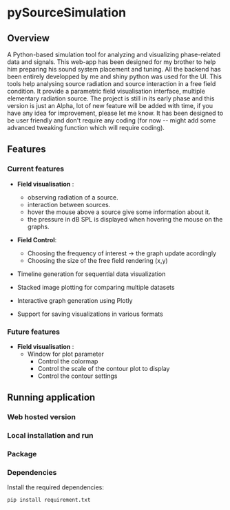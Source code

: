 # pySourceSimulation
## Overview
A Python-based simulation tool for analyzing and visualizing phase-related data and signals.
This web-app has been designed for my brother to help him preparing his sound system placement and tuning. All the backend has been entirely developped by me and shiny python was used for the UI. 
This tools help analysing source radiation and source interaction in a free field condition. It provide a parametric field visualisation interface, multiple elementary radiation source.
The project is still in its early phase and this version is just an Alpha, lot of new feature will be added with time, if you have any idea for improvement, please let me know.
It has been designed to be user friendly and don't require any coding (for now -- might add some advanced tweaking function which will require coding).



## Features
### Current features

- **Field visualisation** :
  - observing radiation of a source.
  - interaction between sources.
  - hover the mouse above a source give some information about it.
  - the pressure in dB SPL is displayed when hovering the mouse on the graphs.

- **Field Control**:
  - Choosing the frequency of interest -> the graph update acordingly
  - Choosing the size of the free field rendering (x,y)



- Timeline generation for sequential data visualization
- Stacked image plotting for comparing multiple datasets
- Interactive graph generation using Plotly
- Support for saving visualizations in various formats
### Future features
- **Field visualisation** :
  - Window for plot parameter
    - Control the colormap
    - Control the scale of the contour plot to display
    - Control the contour settings
## Running application
### Web hosted version

### Local installation and run 

### Package

### Dependencies

Install the required dependencies:

```bash
pip install requirement.txt
